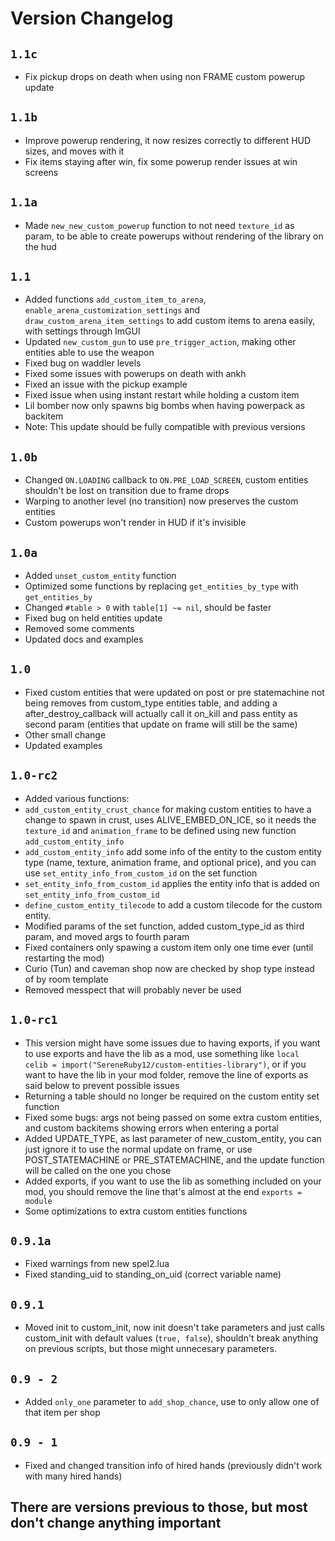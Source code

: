 # Version Changelog

## `1.1c`
- Fix pickup drops on death when using non FRAME custom powerup update

## `1.1b`
- Improve powerup rendering, it now resizes correctly to different HUD sizes, and moves with it
- Fix items staying after win, fix some powerup render issues at win screens

## `1.1a`
- Made `new_new_custom_powerup` function to not need `texture_id` as param, to be able to create powerups without rendering of the library on the hud

## `1.1`
- Added functions `add_custom_item_to_arena`, `enable_arena_customization_settings` and `draw_custom_arena_item_settings` to add custom items to arena easily, with settings through ImGUI
- Updated `new_custom_gun` to use `pre_trigger_action`, making other entities able to use the weapon
- Fixed bug on waddler levels
- Fixed some issues with powerups on death with ankh
- Fixed an issue with the pickup example
- Fixed issue when using instant restart while holding a custom item
- Lil bomber now only spawns big bombs when having powerpack as backitem
- Note: This update should be fully compatible with previous versions

## `1.0b`
- Changed `ON.LOADING` callback to `ON.PRE_LOAD_SCREEN`, custom entities shouldn't be lost on transition due to frame drops
- Warping to another level (no transition) now preserves the custom entities
- Custom powerups won't render in HUD if it's invisible

## `1.0a`
- Added `unset_custom_entity` function
- Optimized some functions by replacing `get_entities_by_type` with `get_entities_by`
- Changed `#table > 0` with `table[1] ~= nil`, should be faster
- Fixed bug on held entities update
- Removed some comments
- Updated docs and examples

## `1.0`
- Fixed custom entities that were updated on post or pre statemachine not being removes from custom_type entities table, and adding a after_destroy_callback will actually call it on_kill and pass entity as second param (entities that update on frame will still be the same)
- Other small change
- Updated examples

## `1.0-rc2`
- Added various functions:
- `add_custom_entity_crust_chance` for making custom entities to have a change to spawn in crust, uses ALIVE_EMBED_ON_ICE, so it needs the `texture_id` and `animation_frame` to be defined using new function `add_custom_entity_info`
- `add_custom_entity_info` add some info of the entity to the custom entity type (name, texture, animation frame, and optional price), and you can use `set_entity_info_from_custom_id` on the set function
- `set_entity_info_from_custom_id` applies the entity info that is added on `set_entity_info_from_custom_id`
- `define_custom_entity_tilecode` to add a custom tilecode for the custom entity.
- Modified params of the set function, added custom_type_id as third param, and moved args to fourth param
- Fixed containers only spawing a custom item only one time ever (until restarting the mod)
- Curio (Tun) and caveman shop now are checked by shop type instead of by room template
- Removed messpect that will probably never be used

## `1.0-rc1`
- This version might have some issues due to having exports, if you want to use exports and have the lib as a mod, use something like `local celib = import("SereneRuby12/custom-entities-library")`, or if you want to have the lib in your mod folder, remove the line of exports as said below to prevent possible issues
- Returning a table should no longer be required on the custom entity set function
- Fixed some bugs: args not being passed on some extra custom entities, and custom backitems showing errors when entering a portal
- Added UPDATE_TYPE, as last parameter of new_custom_entity, you can just ignore it to use the normal update on frame, or use POST_STATEMACHINE or PRE_STATEMACHINE, and the update function will be called on the one you chose
- Added exports, if you want to use the lib as something included on your mod, you should remove the line that's almost at the end `exports = module`
- Some optimizations to extra custom entities functions

## `0.9.1a`
- Fixed warnings from new spel2.lua
- Fixed standing_uid to standing_on_uid (correct variable name)

## `0.9.1`
- Moved init to custom_init, now init doesn't take parameters and just calls custom_init with default values (`true, false`), shouldn't break anything on previous scripts, but those might unnecesary parameters.

## `0.9 - 2`
- Added `only_one` parameter to `add_shop_chance`, use to only allow one of that item per shop

## `0.9 - 1`
- Fixed and changed transition info of hired hands (previously didn't work with many hired hands)

## There are versions previous to those, but most don't change anything important 
